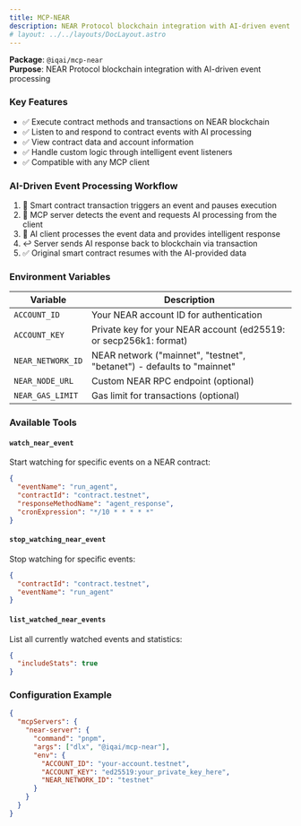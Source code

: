 ```yaml
---
title: MCP-NEAR
description: NEAR Protocol blockchain integration with AI-driven event processing
# layout: ../../layouts/DocLayout.astro
---
```


**Package**: `@iqai/mcp-near`  
**Purpose**: NEAR Protocol blockchain integration with AI-driven event processing

### Key Features

- ✅ Execute contract methods and transactions on NEAR blockchain
- ✅ Listen to and respond to contract events with AI processing
- ✅ View contract data and account information
- ✅ Handle custom logic through intelligent event listeners
- ✅ Compatible with any MCP client

### AI-Driven Event Processing Workflow

1. 🔗 Smart contract transaction triggers an event and pauses execution
2. 🤖 MCP server detects the event and requests AI processing from the client
3. 🧠 AI client processes the event data and provides intelligent response
4. ↩️ Server sends AI response back to blockchain via transaction
5. ✅ Original smart contract resumes with the AI-provided data

### Environment Variables

| Variable          | Description                                                            |
| ----------------- | ---------------------------------------------------------------------- |
| `ACCOUNT_ID`      | Your NEAR account ID for authentication                                |
| `ACCOUNT_KEY`     | Private key for your NEAR account (ed25519: or secp256k1: format)      |
| `NEAR_NETWORK_ID` | NEAR network ("mainnet", "testnet", "betanet") - defaults to "mainnet" |
| `NEAR_NODE_URL`   | Custom NEAR RPC endpoint (optional)                                    |
| `NEAR_GAS_LIMIT`  | Gas limit for transactions (optional)                                  |

### Available Tools

#### `watch_near_event`

Start watching for specific events on a NEAR contract:

```json
{
  "eventName": "run_agent",
  "contractId": "contract.testnet",
  "responseMethodName": "agent_response",
  "cronExpression": "*/10 * * * * *"
}
```

#### `stop_watching_near_event`

Stop watching for specific events:

```json
{
  "contractId": "contract.testnet",
  "eventName": "run_agent"
}
```

#### `list_watched_near_events`

List all currently watched events and statistics:

```json
{
  "includeStats": true
}
```

### Configuration Example

```json
{
  "mcpServers": {
    "near-server": {
      "command": "pnpm",
      "args": ["dlx", "@iqai/mcp-near"],
      "env": {
        "ACCOUNT_ID": "your-account.testnet",
        "ACCOUNT_KEY": "ed25519:your_private_key_here",
        "NEAR_NETWORK_ID": "testnet"
      }
    }
  }
}
```
